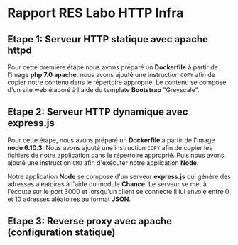# Rapport RES Labo HTTP Infra

## Etape 1: Serveur HTTP statique avec apache httpd

Pour cette première étape nous avons préparé un **Dockerfile** à partir de l'image **php 7.0 apache**.
nous avons ajouté une instruction `COPY` afin de copier notre contenu dans le répertoire approprié. Le contenu se compose d'un site web élaboré à l'aide du template **Bootstrap** "Greyscale".

## Etape 2: Serveur HTTP dynamique avec express.js

Pour cette étape, nous avons préparé un **Dockerfile** à partir de l'image **node 6.10.3**.
Nous avons ajouté une instruction `COPY` afin de copier les fichiers de notre application dans le répertoire approprié. Puis nous avons ajouté une instruction `CMD` afin d'exécuter notre application **Node**.

Notre application **Node** se compose d'un serveur **express.js** qui génère des adresses aléatoires à l'aide du module **Chance**. Le serveur se met à l'écoute sur le port 3000 et lorsqu'un client se connecte il lui envoie entre 0 et 10 adresses aléatoires au format **JSON**.

## Etape 3: Reverse proxy avec apache (configuration statique)
